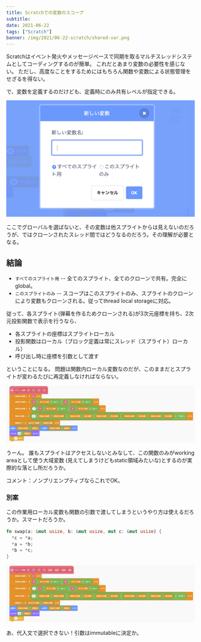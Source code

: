 ```yaml
---
title: Scratchでの変数のスコープ
subtitle:
date: 2021-06-22
tags: ["Scratch"]
banner: /img/2021/06-22-scratch/shared-var.png
---
```

Scratchはイベント発火やメッセージベースで同期を取るマルチスレッドシステムとしてコーディングするのが簡単。
これだとあまり変数の必要性を感じない。
ただし、高度なことをするためにはもちろん関数や変数による状態管理をせざるを得ない。

で、変数を定義するのだけども、定義時にのみ共有レベルが指定できる。

![](/img/2021/06-22-scratch/define-var.png)

ここでグローバルを選ばないと、その変数は他スプライトからは見えないのだろうが、ではクローンされたスレッド間ではどうなるのだろう。その理解が必要となる。

## 結論

- `すべてのスプライト用` -- 全てのスプライト、全てのクローンで共有。完全にglobal。
- `このスプライトのみ` -- スコープはこのスプライトのみ、スプライトのクローンにより変数もクローンされる。従ってthread local storageに対応。

従って、各スプライト(弾幕を作るためクローンされる)が3次元座標を持ち、2次元投影関数で表示を行うなら、

- 各スプライトの座標はスプライトローカル
- 投影関数はローカル（ブロック定義は常にスレッド（スプライト）ローカル）
- 呼び出し時に座標を引数として渡す

ということになる。
問題は関数内ローカル変数なのだが、このままだとスプライトが変わるたびに再定義しなければならない。

![](/img/2021/06-22-scratch/func1.png)

うーん。
誰もスプライトはアクセスしないとみなして、この関数のみがworking areaとして使う大域変数
(見えてしまうけどもstatic領域みたいな)とするのが実際的な落とし所だろうか。

コメント：ノンプリエンプティブならこれでOK。

### 別案

この作業用ローカル変数も関数の引数で渡してしまうというやり方は使えるだろうか。スマートだろうか。

```rust
fn swap(a: &mut usize, b: &mut usize, mut c: &mut usize) {
  *c = *a;
  *a = *b;
  *b = *c;
}
```

![](/img/2021/06-22-scratch/func2.png)

あ、代入文で選択できない！引数はimmutableに決定か。
